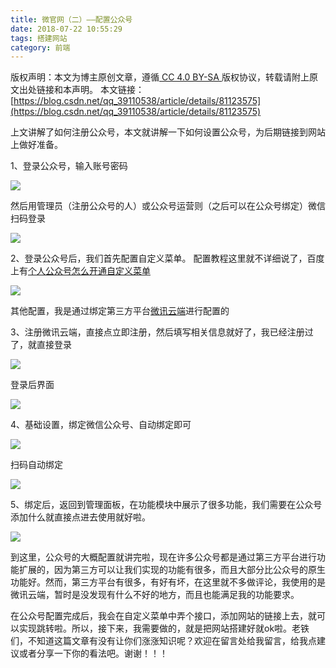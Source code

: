 ```yaml
---
title: 微官网（二）——配置公众号
date: 2018-07-22 10:55:29
tags: 搭建网站
category: 前端
---
```

 [ ](http://creativecommons.org/licenses/by-sa/4.0/) 版权声明：本文为博主原创文章，遵循[ CC 4.0 BY-SA ](http://creativecommons.org/licenses/by-sa/4.0/)版权协议，转载请附上原文出处链接和本声明。  本文链接：[https://blog.csdn.net/qq_39110538/article/details/81123575](https://blog.csdn.net/qq_39110538/article/details/81123575)   
    
   上文讲解了如何注册公众号，本文就讲解一下如何设置公众号，为后期链接到网站上做好准备。

 1、登录公众号，输入账号密码

 ![](https://img-blog.csdn.net/20180722094516182?watermark/2/text/aHR0cHM6Ly9ibG9nLmNzZG4ubmV0L3FxXzM5MTEwNTM4/font/5a6L5L2T/fontsize/400/fill/I0JBQkFCMA==/dissolve/70)

 然后用管理员（注册公众号的人）或公众号运营则（之后可以在公众号绑定）微信扫码登录

 ![](https://img-blog.csdn.net/20180722094625896?watermark/2/text/aHR0cHM6Ly9ibG9nLmNzZG4ubmV0L3FxXzM5MTEwNTM4/font/5a6L5L2T/fontsize/400/fill/I0JBQkFCMA==/dissolve/70)

 2、登录公众号后，我们首先配置自定义菜单。 配置教程这里就不详细说了，百度上有[个人公众号怎么开通自定义菜单](https://jingyan.baidu.com/article/a3a3f81134e3108da2eb8a03.html)

 ![](https://img-blog.csdn.net/20180722095358243?watermark/2/text/aHR0cHM6Ly9ibG9nLmNzZG4ubmV0L3FxXzM5MTEwNTM4/font/5a6L5L2T/fontsize/400/fill/I0JBQkFCMA==/dissolve/70)

 其他配置，我是通过绑定第三方平台[微讯云端](http://www.weixinyunduan.com/login.html)进行配置的

 3、注册微讯云端，直接点立即注册，然后填写相关信息就好了，我已经注册过了，就直接登录

 ![](https://img-blog.csdn.net/20180722095729115?watermark/2/text/aHR0cHM6Ly9ibG9nLmNzZG4ubmV0L3FxXzM5MTEwNTM4/font/5a6L5L2T/fontsize/400/fill/I0JBQkFCMA==/dissolve/70)

 登录后界面

 ![](https://img-blog.csdn.net/20180722095937197?watermark/2/text/aHR0cHM6Ly9ibG9nLmNzZG4ubmV0L3FxXzM5MTEwNTM4/font/5a6L5L2T/fontsize/400/fill/I0JBQkFCMA==/dissolve/70)

 4、基础设置，绑定微信公众号、自动绑定即可

 ![](https://img-blog.csdn.net/20180722100241460?watermark/2/text/aHR0cHM6Ly9ibG9nLmNzZG4ubmV0L3FxXzM5MTEwNTM4/font/5a6L5L2T/fontsize/400/fill/I0JBQkFCMA==/dissolve/70)

 扫码自动绑定

 ![](https://img-blog.csdn.net/20180722100327507?watermark/2/text/aHR0cHM6Ly9ibG9nLmNzZG4ubmV0L3FxXzM5MTEwNTM4/font/5a6L5L2T/fontsize/400/fill/I0JBQkFCMA==/dissolve/70)

 5、绑定后，返回到管理面板，在功能模块中展示了很多功能，我们需要在公众号添加什么就直接点进去使用就好啦。

 ![](https://img-blog.csdn.net/20180722101009801?watermark/2/text/aHR0cHM6Ly9ibG9nLmNzZG4ubmV0L3FxXzM5MTEwNTM4/font/5a6L5L2T/fontsize/400/fill/I0JBQkFCMA==/dissolve/70)

 到这里，公众号的大概配置就讲完啦，现在许多公众号都是通过第三方平台进行功能扩展的，因为第三方可以让我们实现的功能有很多，而且大部分比公众号的原生功能好。然而，第三方平台有很多，有好有坏，在这里就不多做评论，我使用的是微讯云端，暂时是没发现有什么不好的地方，而且也能满足我的功能要求。

 在公众号配置完成后，我会在自定义菜单中弄个接口，添加网站的链接上去，就可以实现跳转啦。所以，接下来，我需要做的，就是把网站搭建好就ok啦。老铁们，不知道这篇文章有没有让你们涨涨知识呢？欢迎在留言处给我留言，给我点建议或者分享一下你的看法吧。谢谢！！！

   
 